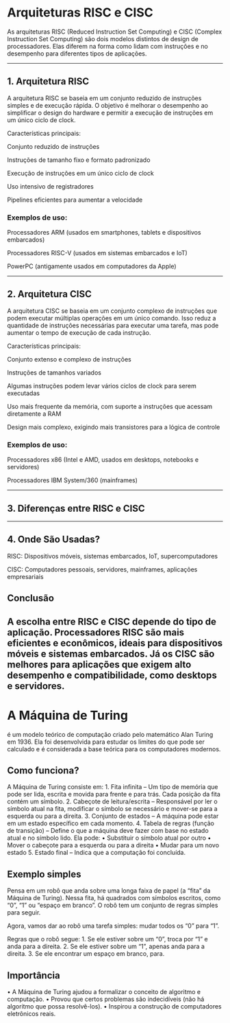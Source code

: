 # Arquiteturas RISC e CISC

As arquiteturas RISC (Reduced Instruction Set Computing) e CISC (Complex Instruction Set Computing) são dois modelos distintos de design de processadores. Elas diferem na forma como lidam com instruções e no desempenho para diferentes tipos de aplicações.


---

## 1. Arquitetura RISC

A arquitetura RISC se baseia em um conjunto reduzido de instruções simples e de execução rápida. O objetivo é melhorar o desempenho ao simplificar o design do hardware e permitir a execução de instruções em um único ciclo de clock.

Características principais:

Conjunto reduzido de instruções

Instruções de tamanho fixo e formato padronizado

Execução de instruções em um único ciclo de clock

Uso intensivo de registradores

Pipelines eficientes para aumentar a velocidade


### Exemplos de uso:

Processadores ARM (usados em smartphones, tablets e dispositivos embarcados)

Processadores RISC-V (usados em sistemas embarcados e IoT)

PowerPC (antigamente usados em computadores da Apple)



---

## 2. Arquitetura CISC

A arquitetura CISC se baseia em um conjunto complexo de instruções que podem executar múltiplas operações em um único comando. Isso reduz a quantidade de instruções necessárias para executar uma tarefa, mas pode aumentar o tempo de execução de cada instrução.

Características principais:

Conjunto extenso e complexo de instruções

Instruções de tamanhos variados

Algumas instruções podem levar vários ciclos de clock para serem executadas

Uso mais frequente da memória, com suporte a instruções que acessam diretamente a RAM

Design mais complexo, exigindo mais transistores para a lógica de controle


### Exemplos de uso:

Processadores x86 (Intel e AMD, usados em desktops, notebooks e servidores)

Processadores IBM System/360 (mainframes)



---

## 3. Diferenças entre RISC e CISC


---

## 4. Onde São Usadas?

RISC: Dispositivos móveis, sistemas embarcados, IoT, supercomputadores

CISC: Computadores pessoais, servidores, mainframes, aplicações empresariais


## Conclusão

A escolha entre RISC e CISC depende do tipo de aplicação. Processadores RISC são mais eficientes e econômicos, ideais para dispositivos móveis e sistemas embarcados. Já os CISC são melhores para aplicações que exigem alto desempenho e compatibilidade, como desktops e servidores.
----
# A Máquina de Turing 
é um modelo teórico de computação criado pelo matemático Alan Turing em 1936. Ela foi desenvolvida para estudar os limites do que pode ser calculado e é considerada a base teórica para os computadores modernos.

## Como funciona?

A Máquina de Turing consiste em:
	1.	Fita infinita – Um tipo de memória que pode ser lida, escrita e movida para frente e para trás. Cada posição da fita contém um símbolo.
	2.	Cabeçote de leitura/escrita – Responsável por ler o símbolo atual na fita, modificar o símbolo se necessário e mover-se para a esquerda ou para a direita.
	3.	Conjunto de estados – A máquina pode estar em um estado específico em cada momento.
	4.	Tabela de regras (função de transição) – Define o que a máquina deve fazer com base no estado atual e no símbolo lido. Ela pode:
	•	Substituir o símbolo atual por outro
	•	Mover o cabeçote para a esquerda ou para a direita
	•	Mudar para um novo estado
	5.	Estado final – Indica que a computação foi concluída.

## Exemplo simples
Pensa em um robô que anda sobre uma longa faixa de papel (a “fita” da Máquina de Turing). Nessa fita, há quadrados com símbolos escritos, como “0”, “1” ou “espaço em branco”. O robô tem um conjunto de regras simples para seguir.

Agora, vamos dar ao robô uma tarefa simples: mudar todos os “0” para “1”.

Regras que o robô segue:
	1.	Se ele estiver sobre um “0”, troca por “1” e anda para a direita.
	2.	Se ele estiver sobre um “1”, apenas anda para a direita.
	3.	Se ele encontrar um espaço em branco, para.

## Importância
•	A Máquina de Turing ajudou a formalizar o conceito de algoritmo e computação.
•	Provou que certos problemas são indecidíveis (não há algoritmo que possa resolvê-los).
•	Inspirou a construção de computadores eletrônicos reais.
